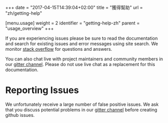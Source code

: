 +++
date = "2017-04-15T14:39:04+02:00"
title = "獲得幫助"
url = "zh/getting-help"

[menu.usage]
  weight = 2
  identifier = "getting-help-zh"
  parent = "usage_overview"
+++

If you are experiencing issues please be sure to read the documentation and search for existing issues and error messages using site search. We monitor [stack overflow](http://stackoverflow.com/questions/tagged/drone.io) for questions and answers.

You can also chat live with project maintainers and community members in our [gitter channel](gitter.im/drone/drone). Please do not use live chat as a replacement for this documentation.

# Reporting Issues

We unfortunately receive a large number of false positive issues. We ask that you discuss potential problems in our [gitter channel](gitter.im/drone/drone) before creating github issues.
